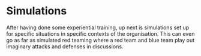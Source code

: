 # Simulations

After having done some experiential training, up next is simulations set up for specific situations 
in specific contexts of the organisation. This can even go as far as simulated red teaming where a 
red team and blue team play out imaginary attacks and defenses in discussions.